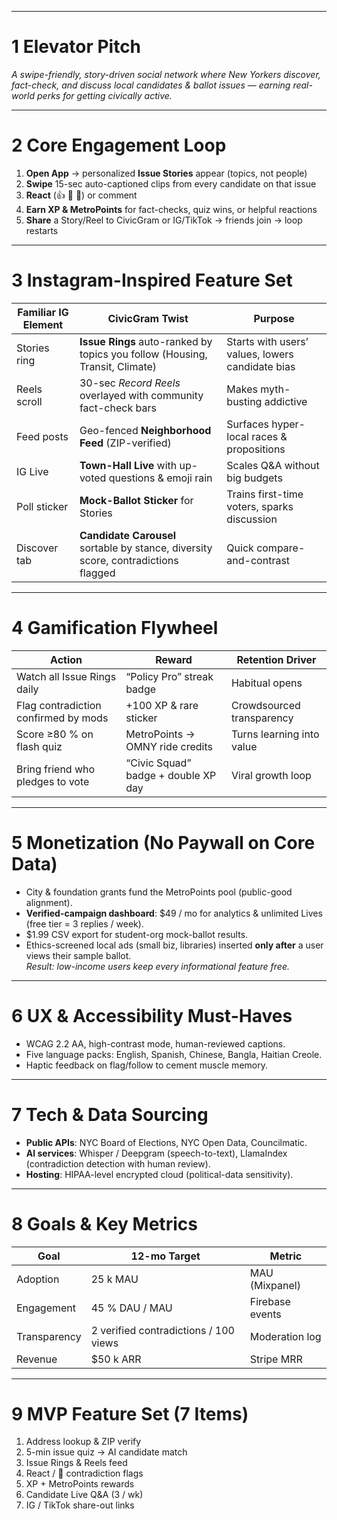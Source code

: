 
---

# 1  Elevator Pitch
*A swipe-friendly, story-driven social network where New Yorkers discover, fact-check, and discuss local candidates & ballot issues — earning real-world perks for getting civically active.*

---

# 2  Core Engagement Loop
1. **Open App** → personalized **Issue Stories** appear (topics, not people)  
2. **Swipe** 15-sec auto-captioned clips from every candidate on that issue  
3. **React** (👍 🤔 🚩) or comment  
4. **Earn XP & MetroPoints** for fact-checks, quiz wins, or helpful reactions  
5. **Share** a Story/Reel to CivicGram or IG/TikTok → friends join → loop restarts

---

# 3  Instagram-Inspired Feature Set
| Familiar IG Element | CivicGram Twist | Purpose |
|---------------------|-----------------|---------|
| Stories ring | **Issue Rings** auto-ranked by topics you follow (Housing, Transit, Climate) | Starts with users’ values, lowers candidate bias |
| Reels scroll | 30-sec *Record Reels* overlayed with community fact-check bars | Makes myth-busting addictive |
| Feed posts | Geo-fenced **Neighborhood Feed** (ZIP-verified) | Surfaces hyper-local races & propositions |
| IG Live | **Town-Hall Live** with up-voted questions & emoji rain | Scales Q&A without big budgets |
| Poll sticker | **Mock-Ballot Sticker** for Stories | Trains first-time voters, sparks discussion |
| Discover tab | **Candidate Carousel** sortable by stance, diversity score, contradictions flagged | Quick compare-and-contrast |

---

# 4  Gamification Flywheel
| Action | Reward | Retention Driver |
|--------|--------|------------------|
| Watch all Issue Rings daily | “Policy Pro” streak badge | Habitual opens |
| Flag contradiction confirmed by mods | +100 XP & rare sticker | Crowdsourced transparency |
| Score ≥80 % on flash quiz | MetroPoints → OMNY ride credits | Turns learning into value |
| Bring friend who pledges to vote | “Civic Squad” badge + double XP day | Viral growth loop |

---

# 5  Monetization (No Paywall on Core Data)
* City & foundation grants fund the MetroPoints pool (public-good alignment).  
* **Verified-campaign dashboard**: \$49 / mo for analytics & unlimited Lives (free tier = 3 replies / week).  
* \$1.99 CSV export for student-org mock-ballot results.  
* Ethics-screened local ads (small biz, libraries) inserted **only after** a user views their sample ballot.  
*Result: low-income users keep every informational feature free.*

---

# 6  UX & Accessibility Must-Haves
* WCAG 2.2 AA, high-contrast mode, human-reviewed captions.  
* Five language packs: English, Spanish, Chinese, Bangla, Haitian Creole.  
* Haptic feedback on flag/follow to cement muscle memory.

---

# 7  Tech & Data Sourcing
* **Public APIs**: NYC Board of Elections, NYC Open Data, Councilmatic.  
* **AI services**: Whisper / Deepgram (speech-to-text), LlamaIndex (contradiction detection with human review).  
* **Hosting**: HIPAA-level encrypted cloud (political-data sensitivity).

---

# 8  Goals & Key Metrics
| Goal | 12-mo Target | Metric |
|------|--------------|--------|
| Adoption | 25 k MAU | MAU (Mixpanel) |
| Engagement | 45 % DAU / MAU | Firebase events |
| Transparency | 2 verified contradictions / 100 views | Moderation log |
| Revenue | \$50 k ARR | Stripe MRR |

---

# 9  MVP Feature Set (7 Items)
1. Address lookup & ZIP verify  
2. 5-min issue quiz → AI candidate match  
3. Issue Rings & Reels feed  
4. React / 🚩 contradiction flags  
5. XP + MetroPoints rewards  
6. Candidate Live Q&A (3 / wk)  
7. IG / TikTok share-out links
